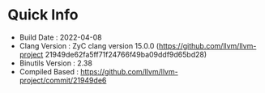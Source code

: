 # Quick Info
* Build Date : 2022-04-08
* Clang Version : ZyC clang version 15.0.0 (https://github.com/llvm/llvm-project 21949de62fa5ff71f24766f49ba09ddf9d65bd28)
* Binutils Version : 2.38
* Compiled Based : https://github.com/llvm/llvm-project/commit/21949de6

